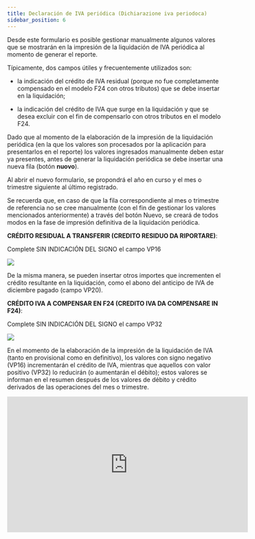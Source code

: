 ```yaml
---
title: Declaración de IVA periódica (Dichiarazione iva periodoca)
sidebar_position: 6
---
```


Desde este formulario es posible gestionar manualmente algunos valores que se mostrarán en la impresión de la liquidación de IVA periódica al momento de generar el reporte.

Típicamente, dos campos útiles y frecuentemente utilizados son:

- la indicación del crédito de IVA residual (porque no fue completamente compensado en el modelo F24 con otros tributos) que se debe insertar en la liquidación;

- la indicación del crédito de IVA que surge en la liquidación y que se desea excluir con el fin de compensarlo con otros tributos en el modelo F24.

Dado que al momento de la elaboración de la impresión de la liquidación periódica (en la que los valores son procesados por la aplicación para presentarlos en el reporte) los valores ingresados manualmente deben estar ya presentes, antes de generar la liquidación periódica se debe insertar una nueva fila (botón **nuovo**).

Al abrir el nuevo formulario, se propondrá el año en curso y el mes o trimestre siguiente al último registrado.

Se recuerda que, en caso de que la fila correspondiente al mes o trimestre de referencia no se cree manualmente (con el fin de gestionar los valores mencionados anteriormente) a través del botón Nuevo, se creará de todos modos en la fase de impresión definitiva de la liquidación periódica.

**CRÉDITO RESIDUAL A TRANSFERIR (CREDITO RESIDUO DA RIPORTARE)**:

Complete SIN INDICACIÓN DEL SIGNO el campo VP16

![](/img/it-it/finance-area/declarations/declarations/periodical-vat-declaration/image01.png)

De la misma manera, se pueden insertar otros importes que incrementen el crédito resultante en la liquidación, como el abono del anticipo de IVA de diciembre pagado (campo VP20).

**CRÉDITO IVA A COMPENSAR EN F24 (CREDITO IVA DA COMPENSARE IN F24)**:

Complete SIN INDICACIÓN DEL SIGNO el campo VP32

![](/img/it-it/finance-area/declarations/declarations/periodical-vat-declaration/image02.png)

En el momento de la elaboración de la impresión de la liquidación de IVA (tanto en provisional como en definitivo), los valores con signo negativo (VP16) incrementarán el crédito de IVA, mientras que aquellos con valor positivo (VP32) lo reducirán (o aumentarán el débito); estos valores se informan en el resumen después de los valores de débito y crédito derivados de las operaciones del mes o trimestre.

<iframe width="560" height="315" src="https://www.youtube.com/embed/HWjgN0yehEc" title="YouTube video player" frameborder="0" allowfullscreen="true"></iframe>